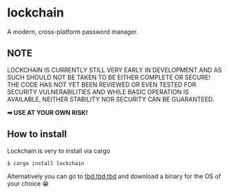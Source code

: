 # lockchain

A modern, cross-platform password manager.

## NOTE


LOCKCHAIN IS CURRENTLY STILL VERY EARLY IN DEVELOPMENT AND AS SUCH SHOULD NOT BE TAKEN TO BE EITHER COMPLETE OR SECURE! THE CODE HAS NOT YET BEEN REVIEWED OR EVEN TESTED FOR SECURITY VULNERABILITIES AND WHILE BASIC OPERATION IS AVAILABLE, NEITHER STABILITY NOR SECURITY CAN BE GUARANTEED.

**➡ USE AT YOUR OWN RISK!**


## How to install

Lockchain is very to install via cargo

```console
$ cargo install lockchain
```

Alternatively you can go to [tbd.tbd.tbd]() and download a binary for the OS of your choice 😁